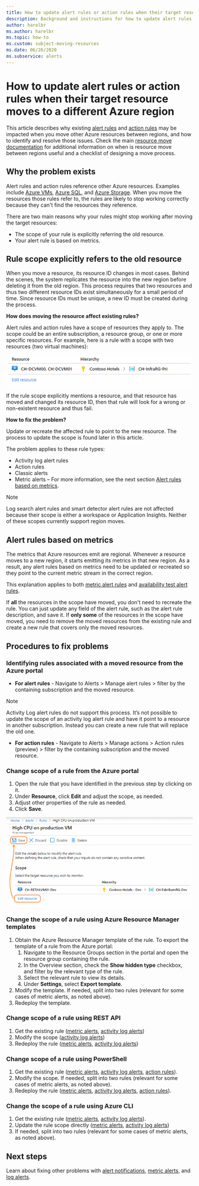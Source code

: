 ```yaml
---
title: How to update alert rules or action rules when their target resource moves to a different Azure region
description: Background and instructions for how to update alert rules or action rules when their target resource moves to a different Azure region. 
author: harelbr
ms.author: harelbr
ms.topic: how-to
ms.custom: subject-moving-resources
ms.date: 06/26/2020
ms.subservice: alerts
---
```

# How to update alert rules or action rules when their target resource moves to a different Azure region

This article describes why existing [alert rules](../platform/alerts-overview.md) and [action rules](./alerts-action-rules.md) may be impacted when you move other Azure resources between regions, and how to identify and resolve those issues. Check the main [resource move documentation](../../azure-resource-manager/management/move-region.md) for additional information on when is resource move between regions useful and a checklist of designing a move process.

## Why the problem exists

Alert rules and action rules reference other Azure resources. Examples include [Azure VMs](../../site-recovery/azure-to-azure-tutorial-migrate.md), [Azure SQL](../../azure-sql/database/move-resources-across-regions.md), and [Azure Storage](../../storage/common/storage-account-move.md). When you move the resources those rules refer to, the rules are likely to stop working correctly because they can't find the resources they reference.

There are two main reasons why your rules might stop working after moving the target resources:

- The scope of your rule is explicitly referring the old resource.
- Your alert rule is based on metrics.

## Rule scope explicitly refers to the old resource

When you move a resource, its resource ID changes in most cases. Behind the scenes, the system replicates the resource into the new region before deleting it from the old region. This process requires that two resources and thus two different resource IDs exist simultaneously for a small period of time. Since resource IDs must be unique, a new ID must be created during the process. 

**How does moving the resource affect existing rules?**

Alert rules and action rules have a scope of resources they apply to. The scope could be an entire subscription, a resource group, or one or more specific resources.
For example, here is a rule with a scope with two resources (two virtual machines):

![Multi resource alert rule](media/alerts-resource-move/multi-resource-alert-rule.png)

If the rule scope explicitly mentions a resource, and that resource has moved and changed its resource ID, then that rule will look for a wrong or non-existent resource and thus fail.

**How to fix the problem?**

Update or recreate the affected rule to point to the new resource. The process to update the scope is found later in this article.

The problem applies to these rule types:

- Activity log alert rules
- Action rules
- Classic alerts
- Metric alerts – For more information, see the next section [Alert rules based on metrics](#alert-rules-based-on-metrics).

> [!NOTE]
> Log search alert rules and smart detector alert rules are not affected because their scope is either a workspace or Application Insights. Neither of these scopes currently support region moves.

## Alert rules based on metrics

The metrics that Azure resources emit are regional. Whenever a resource moves to a new region, it starts emitting its metrics in that new region. As a result, any alert rules based on metrics need to be updated or recreated so they point to the current metric stream in the correct region.

This explanation applies to both [metric alert rules](alerts-metric-overview.md) and [availability test alert rules](../app/monitor-web-app-availability.md).

If **all** the resources in the scope have moved, you don't need to recreate the rule. You can just update any field of the alert rule, such as the alert rule description, and save it.
If **only some** of the resources in the scope have moved, you need to remove the moved resources from the existing rule and create a new rule that covers only the moved resources.

## Procedures to fix problems

### Identifying rules associated with a moved resource from the Azure portal

- **For alert rules** -
Navigate to Alerts > Manage alert rules > filter by the containing subscription and the moved resource.
> [!NOTE]
> Activity Log alert rules do not support this process. It’s not possible to update the scope of an activity log alert rule and have it point to a resource in another subscription. Instead you can create a new rule that will replace the old one.

- **For action rules** - 
Navigate to Alerts > Manage actions > Action rules (preview) > filter by the containing subscription and the moved resource.

### Change scope of a rule from the Azure portal

1. Open the rule that you have identified in the previous step by clicking on it.
2. Under **Resource**, click **Edit** and adjust the scope, as needed.
3. Adjust other properties of the rule as needed.
4. Click **Save**.

![Change alert rule scope](media/alerts-resource-move/change-alert-rule-scope.png)

### Change the scope of a rule using Azure Resource Manager templates

1. Obtain the Azure Resource Manager template of the rule. 	To export the template of a rule from the Azure portal:
   1. Navigate to the Resource Groups section in the portal and open the resource group containing the rule.
   2. In the Overview section, check the **Show hidden type** checkbox, and filter by the relevant type of the rule.
   3. Select the relevant rule to view its details.
   4. Under **Settings**, select **Export template**.
2. Modify the template. If needed, split into two rules (relevant for some cases of metric alerts, as noted above).
3. Redeploy the template.

### Change scope of a rule using REST API

1. Get the existing rule ([metric alerts](/rest/api/monitor/metricalerts/get), [activity log alerts](/rest/api/monitor/activitylogalerts/get))
2. Modify the scope ([activity log alerts](/rest/api/monitor/activitylogalerts/update))
3. Redeploy the rule ([metric alerts](/rest/api/monitor/metricalerts/createorupdate), [activity log alerts](/rest/api/monitor/activitylogalerts/createorupdate))

### Change scope of a rule using PowerShell

1. Get the existing rule ([metric alerts](/powershell/module/az.monitor/get-azmetricalertrulev2), [activity log alerts](/powershell/module/az.monitor/get-azactivitylogalert), [action rules](/powershell/module/az.alertsmanagement/get-azactionrule)).
2. Modify the scope. If needed, split into two rules (relevant for some cases of metric alerts, as noted above).
3. Redeploy the rule ([metric alerts](/powershell/module/az.monitor/add-azmetricalertrulev2), [activity log alerts](/powershell/module/az.monitor/enable-azactivitylogalert), [action rules](/powershell/module/az.alertsmanagement/set-azactionrule)).

### Change the scope of a rule using Azure CLI

1.	Get the existing rule ([metric alerts](/cli/azure/monitor/metrics/alert#az-monitor-metrics-alert-show), [activity log alerts](/cli/azure/monitor/activity-log/alert#az-monitor-activity-log-alert-list)).
2.	Update the rule scope directly ([metric alerts](/cli/azure/monitor/metrics/alert#az-monitor-metrics-alert-update), [activity log alerts](/cli/azure/monitor/activity-log/alert/scope))
3.	If needed, split into two rules (relevant for some cases of metric alerts, as noted above).

## Next steps

Learn about fixing other problems with [alert notifications](alerts-troubleshoot.md), [metric alerts](alerts-troubleshoot-metric.md), and [log alerts](alerts-troubleshoot-log.md). 
